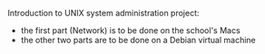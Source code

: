 Introduction to UNIX system administration project:

<ul>
<li>the first part (Network) is to be done on the school's Macs</li>
<li>the other two parts are to be done on a Debian virtual machine</li>
</ul>
